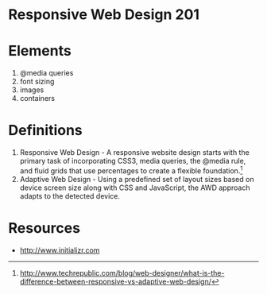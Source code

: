Responsive Web Design 201
=========================

# Elements
1. @media queries
2. font sizing
3. images
4. containers

# Definitions
1. Responsive Web Design - A responsive website design starts with the primary task of incorporating CSS3, media queries, the @media rule, and fluid grids that use percentages to create a flexible foundation.[^techrepublic]
2. Adaptive Web Design -  Using a predefined set of layout sizes based on device screen size along with CSS and JavaScript, the AWD approach adapts to the detected device.

# Resources
* http://www.initializr.com

[^techrepublic]: http://www.techrepublic.com/blog/web-designer/what-is-the-difference-between-responsive-vs-adaptive-web-design/